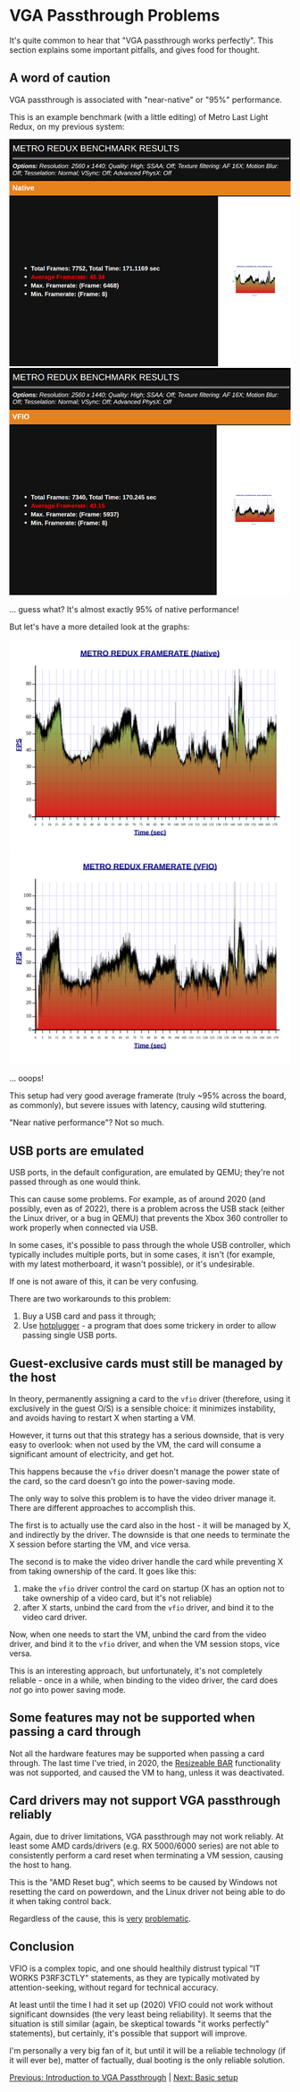 # VGA Passthrough Problems

It's quite common to hear that "VGA passthrough works perfectly". This section explains some important pitfalls, and gives food for thought.

## A word of caution

VGA passthrough is associated with "near-native" or "95%" performance.

This is an example benchmark (with a little editing) of Metro Last Light Redux, on my previous system:

![Native](metro_benchmark/native_amd.png?raw=true "Native")
![VFIO](metro_benchmark/vfio_amd.png?raw=true "VFIO")

... guess what? It's almost exactly 95% of native performance!

But let's have a more detailed look at the graphs:

![Native](metro_benchmark/native_amd.svg)
![VFIO](metro_benchmark/vfio_amd.svg)

... ooops!

This setup had very good average framerate (truly ~95% across the board, as commonly), but severe issues with latency, causing wild stuttering.

"Near native performance"? Not so much.

## USB ports are emulated

USB ports, in the default configuration, are emulated by QEMU; they're not passed through as one would think.

This can cause some problems. For example, as of around 2020 (and possibly, even as of 2022), there is a problem across the USB stack (either the Linux driver, or a bug in QEMU) that prevents the Xbox 360 controller to work properly when connected via USB.

In some cases, it's possible to pass through the whole USB controller, which typically includes multiple ports, but in some cases, it isn't (for example, with my latest motherboard, it wasn't possible), or it's undesirable.

If one is not aware of this, it can be very confusing.

There are two workarounds to this problem:

1. Buy a USB card and pass it through;
2. Use [hotplugger](https://github.com/darkguy2008/hotplugger) - a program that does some trickery in order to allow passing single USB ports.

## Guest-exclusive cards must still be managed by the host

In theory, permanently assigning a card to the `vfio` driver (therefore, using it exclusively in the guest O/S) is a sensible choice: it minimizes instability, and avoids having to restart X when starting a VM.

However, it turns out that this strategy has a serious downside, that is very easy to overlook: when not used by the VM, the card will consume a significant amount of electricity, and get hot.

This happens because the `vfio` driver doesn't manage the power state of the card, so the card doesn't go into the power-saving mode.

The only way to solve this problem is to have the video driver manage it. There are different approaches to accomplish this.

The first is to actually use the card also in the host - it will be managed by X, and indirectly by the driver. The downside is that one needs to terminate the X session before starting the VM, and vice versa.

The second is to make the video driver handle the card while preventing X from taking ownership of the card. It goes like this:

1. make the `vfio` driver control the card on startup (X has an option not to take ownership of a video card, but it's not reliable)
2. after X starts, unbind the card from the `vfio` driver, and bind it to the video card driver.

Now, when one needs to start the VM, unbind the card from the video driver, and bind it to the `vfio` driver, and when the VM session stops, vice versa.

This is an interesting approach, but unfortunately, it's not completely reliable - once in a while, when binding to the video driver, the card does *not* go into power saving mode.

## Some features may not be supported when passing a card through

Not all the hardware features may be supported when passing a card through. The last time I've tried, in 2020, the [Resizeable BAR](https://www.pcmag.com/how-to/boost-gaming-speed-with-a-click-what-is-resizable-bar-and-can-it-juice) functionality was not supported, and caused the VM to hang, unless it was deactivated.

## Card drivers may not support VGA passthrough reliably

Again, due to driver limitations, VGA passthrough may not work reliably. At least some AMD cards/drivers (e.g. RX 5000/6000 series) are not able to consistently perform a card reset when terminating a VM session, causing the host to hang.

This is the "AMD Reset bug", which seems to be caused by Windows not resetting the card on powerdown, and the Linux driver not being able to do it when taking control back.

Regardless of the cause, this is [very](https://www.reddit.com/r/VFIO/comments/qboqvl/dreaded_amd_reset_bug_on_5600xt/) [problematic](https://forum.level1techs.com/t/6700xt-reset-bug/181814/35).

## Conclusion

VFIO is a complex topic, and one should healthily distrust typical "IT WORKS P3RF3CTLY" statements, as they are typically motivated by attention-seeking, without regard for technical accuracy.

At least until the time I had it set up (2020) VFIO could not work without significant downsides (the very least being reliability). It seems that the situation is still similar (again, be skeptical towards "it works perfectly" statements), but certainly, it's possible that support will improve.

I'm personally a very big fan of it, but until it will be a reliable technology (if it will ever be), matter of factually, dual booting is the only reliable solution.

[Previous: Introduction to VGA Passthrough](1_INTRODUCTION_TO_VGA_PASSTHROUGH.md) | [Next: Basic setup](3_BASIC_SETUP.md)
